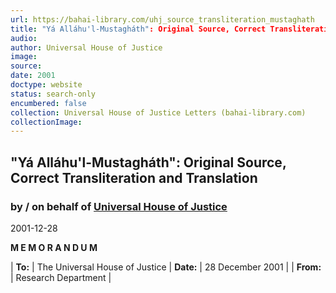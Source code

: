 ```yaml
---
url: https://bahai-library.com/uhj_source_transliteration_mustaghath
title: "Yá Alláhu'l-Mustagháth": Original Source, Correct Transliteration and Translation
audio: 
author: Universal House of Justice
image: 
source: 
date: 2001
doctype: website
status: search-only
encumbered: false
collection: Universal House of Justice Letters (bahai-library.com)
collectionImage: 
---
```



## "Yá Alláhu'l-Mustagháth": Original Source, Correct Transliteration and Translation

### by / on behalf of [Universal House of Justice](https://bahai-library.com/author/Universal+House+of+Justice)

2001-12-28


**M E M O R A N D U M**

| **To:** | The Universal House of Justice | **Date:** | 28 December 2001 |
| **From:** | Research Department |